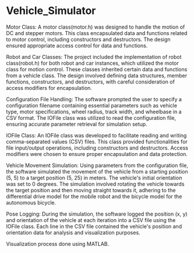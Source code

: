 # Vehicle_Simulator

Motor Class:
A motor class(motor.h) was designed to handle the motion of DC and stepper motors. This class encapsulated data and functions related to motor control, including constructors and destructors. The design ensured appropriate access control for data and functions.

Robot and Car Classes: The project included the implementation of robot class(robot.h) for both robot and car instances, which utilized the motor class for motion control. These classes inherited certain data and functions from a vehicle class. The design involved defining data structures, member functions, constructors, and destructors, with careful consideration of access modifiers for encapsulation.

Configuration File Handling: The software prompted the user to specify a configuration filename containing essential parameters such as vehicle type, motor specifications, wheel radius, track width, and wheelbase in a CSV format. The IOFile class was utilized to read the configuration file, ensuring accurate parameter retrieval for simulation setup.

IOFile Class: An IOFile class was developed to facilitate reading and writing comma-separated values (CSV) files. This class provided functionalities for file input/output operations, including constructors and destructors. Access modifiers were chosen to ensure proper encapsulation and data protection.

Vehicle Movement Simulation: Using parameters from the configuration file, the software simulated the movement of the vehicle from a starting position (5, 5) to a target position (5, 25) in meters. The vehicle's initial orientation was set to 0 degrees. The simulation involved rotating the vehicle towards the target position and then moving straight towards it, adhering to the differential drive model for the mobile robot and the bicycle model for the autonomous bicycle.

Pose Logging: During the simulation, the software logged the position (x, y) and orientation of the vehicle at each iteration into a CSV file using the IOFile class. Each line in the CSV file contained the vehicle's position and orientation data for analysis and visualization purposes.

Visualization process done using MATLAB.
